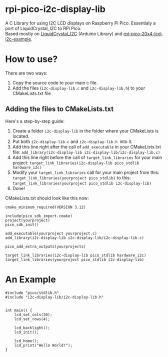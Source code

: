 # rpi-pico-i2c-display-lib
A C Library for using I2C LCD displays on Raspberry Pi Pico. Essentialy a port of LiquidCrystal_I2C to RPi Pico.\
Based mostly on [LiquidCrystal_I2C](https://github.com/johnrickman/LiquidCrystal_I2C) (Arduino Library) and [rpi-pico-20x4-lcd-i2c-example](https://github.com/ParicBat/rpi-pico-20x4-lcd-i2c-example).

# How to use?
There are two ways:
1. Copy the source code to your main c file.
1. Add the files (`i2c-display-lib.c` and `i2c-display-lib.h`) to your CMakeLists.txt file

## Adding the files to CMakeLists.txt
Here's a step-by-step guide:
1. Create a folder `i2c-display-lib` in the folder where your CMakeLists is located.
1. Put both `i2c-display-lib.c` and `i2c-display-lib.h `into it.
1. Add this line right after the call of `add_executable` in your CMakeLists.txt file: `add_library(i2c-display-lib i2c-display-lib/i2c-display-lib.c)`
1. Add this line right before the call of `target_link_libraries` for your main project: `target_link_libraries(i2c-display-lib pico_stdlib hardware_i2c)`
1. Modify your `target_link_libraries` call for your main project from this: `target_link_libraries(yourproject pico_stdlib)` to this: `target_link_libraries(yourproject pico_stdlib i2c-display-lib)`
1. Done!

CMakeLists.txt should look like this now:
```
cmake_minimum_required(VERSION 3.12)

include(pico_sdk_import.cmake)
project(yourproject)
pico_sdk_init()

add_executable(yourproject yourproject.c)
add_library(i2c-display-lib i2c-display-lib/i2c-display-lib.c)

pico_add_extra_outputs(yourprojects)

target_link_libraries(i2c-display-lib pico_stdlib hardware_i2c)
target_link_libraries(yourproject pico_stdlib i2c-display-lib)
```
# An Example
```
#include "pico/stdlib.h"
#include "i2c-display-lib/i2c-display-lib.h"


int main() {
    lcd_set_cols(20);
    lcd_set_rows(4);

    lcd_backlight();
    lcd_init();

    lcd_home();
    lcd_print("Hello World!");
}
```
